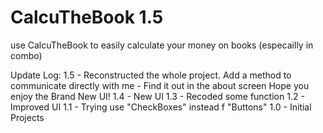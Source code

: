 # CalcuTheBook 1.5
use CalcuTheBook to easily calculate your money on books (especailly in combo)

Update Log:
1.5 - 
        Reconstructed the whole project.
        Add a method to communicate directly with me - Find it out in the about screen
        Hope you enjoy the Brand New UI!
1.4 - New UI
1.3 - Recoded some function
1.2 - Improved UI
1.1 - Trying use "CheckBoxes" instead f "Buttons"
1.0 - Initial Projects